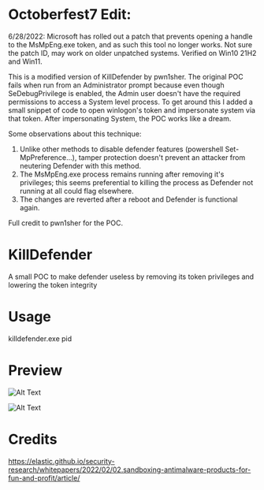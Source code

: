 # Octoberfest7 Edit:

6/28/2022: Microsoft has rolled out a patch that prevents opening a handle to the MsMpEng.exe token, and as such this tool no longer works. Not sure the patch ID, may work on older unpatched systems.  Verified on Win10 21H2 and Win11. 

This is a modified version of KillDefender by pwn1sher.  The original POC fails when run from an Administrator prompt because even though SeDebugPrivilege is enabled, the Admin user doesn't have the required permissions to access a System level process.  To get around this I added a small snippet of code to open winlogon's token and impersonate system via that token.  After impersonating System, the POC works like a dream.

Some observations about this technique:
1) Unlike other methods to disable defender features (powershell Set-MpPreference...), tamper protection doesn't prevent an attacker from neutering Defender with this method.
2) The MsMpEng.exe process remains running after removing it's privileges; this seems preferential to killing the process as Defender not running at all could flag elsewhere.
3) The changes are reverted after a reboot and Defender is functional again.

Full credit to pwn1sher for the POC.  

# KillDefender
A small POC to make defender useless by removing its token privileges and lowering the token integrity  

# Usage

killdefender.exe pid

# Preview 

![Alt Text](poc.PNG)

![Alt Text](POC2.PNG)

# Credits
 https://elastic.github.io/security-research/whitepapers/2022/02/02.sandboxing-antimalware-products-for-fun-and-profit/article/
